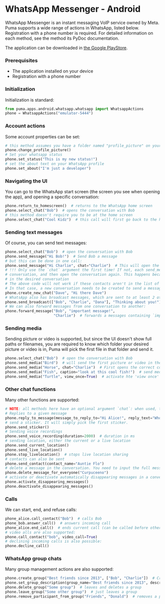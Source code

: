 # WhatsApp Messenger - Android

WhatsApp Messenger is an instant messaging VoIP service owned by Meta.
Puma supports a wide range of actions in WhatsApp, listed below. Registration with a phone number is required. 
For detailed information on each method, see the method its PyDoc documentation.

The application can be downloaded in [the Google PlayStore](https://play.google.com/store/apps/details?id=com.whatsapp).

### Prerequisites
- The application installed on your device
- Registration with a phone number

### Initialization

Initialization is standard:

```python
from puma.apps.android.whatsapp.whatsapp import WhatsappActions
phone = WhatsappActions("emulator-5444")
```

### Account actions

Some account properties can be set:

```python
# this method assumes you have a folder named "profile_picture" on your device, containing a photo
phone.change_profile_picture()
# Set your whatsapp status
phone.set_status("This is my new status!")
# set the about text on your WhatsApp profile
phone.set_about("I'm just a developer")
```

### Navigating the UI

You can go to the WhatsApp start screen (the screen you see when opening the app), and opening a specific conversation:

```python
phone.return_to_homescreen()  # returns to the WhatsApp home screen
phone.select_chat("Bob")  # opens the conversation with Bob
# this method doesn't require you to be at the home screen
phone.select_chat("Cool Kidz")  # this call will first go back to the home screen, then open the other conversation
```

### Sending text messages

Of course, you can send text messages:

```python
phone.select_chat("Bob")  # open the conversation with Bob 
phone.send_message("Hi Bob!")  # Send Bob a message
# but this can be done in one call:
phone.send_message("Hi Charlie", chat="Charlie")  # This will open the charlie conversation, then send the message
# !!! Only use the `chat` argument the first time! If not, each send_message call will first exit the current
# conversation, and then open the conversation again. This happens because Puma cannot detect whether you're already
# in the desired conversation
# The above code will not work if these contacts aren't in the list of WhatsApp conversations
# In that case, a new conversation needs to be created to send a message:
phone.create_new_chat("Dave", "Hi there Dave")
# WhatsApp also has broadcast messages, which are sent to at least 2 other contacts:
phone.send_broadcast(["Bob", "Charlie", "Dana"], "Thinking about you!")
# We can also forward messages from one conversation to another:
phone.forward_message("Bob", "important message!",
                      "Charlie")  # forwards a messages containing `important message!` from Bob to Charlie
```

### Sending media

Sending picture or video is supported, but since the UI doesn't show full paths or filenames, you are required to know
which folder your desired picture or video is in, Puma will pick the first file in that folder and send it.

```python
phone.select_chat("Bob")  # open the conversation with Bob 
phone.send_media("Bird")  # will send the first picture or video in the folder "Bird"
phone.send_media("Horse", chat="Charlie")  # First opens the correct conversation before sending the media
phone.send_media("Fish", caption="look at this cool fish!")  # send media with a caption
phone.send_media("Turtle", view_once=True)  # activate hte 'view once' option
```

### Other chat functions

Many other functions are supported:

```python
# NOTE: all methods here have an optional argument `chat`: when used, the method will first open the given conversation
# Replies to a given message
phone.reply_to_message(message_to_reply_to="Hi Alice!", reply_text="Who dis? New phone")
# send a sticker. It will simply pick the first sticker.
phone.send_sticker()
# Sending voice recordings
phone.send_voice_recording(duration=2000)  # duration in ms
# sending location, either the current or a live location
phone.send_current_location()
phone.send_live_location()
phone.stop_livelocation()  # stops live location sharing
# contacts can also be sent
phone.send_contact(contact_name="Auntie Flo")
# delete a message in the conversation. You need to input the full message
phone.delete_message_for_everyone("Curpuceeno")
# activate or deactivate automatically disappearing messages in a conversation
phone.activate_disappearing_messages()
phone.deactivate_disappearing_messages()
```

### Calls

We can start, end, and refuse calls:

```python
phone_alice.call_contact("Bob")  # calls Bob
phone_bob.answer_call()  # answers incoming call
phone_alice.end_call()  # ends current call (can be called before other party answered the call)
# video alls are also supported:
phone.call_contact("bob", video_call=True)
# declining incoming calls is also possible:
phone.decline_call()
```

### WhatsApp group chats

Many group management actions are also supported:

```python
phone.create_group("Best friends since 2013", ["Bob", "Charlie"])  # Creates a group with a few participants
phone.set_group_description(group_name="Best friends since 2013", description="we go way back!")
phone.delete_group("Some group")  # leaves and deletes a group
phone.leave_group("Some other group")  # just leaves a group
phone.remove_participant_from_group("Friends", "Donald")  # removes a person from a group 
```